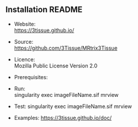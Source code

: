 ## Installation README

* Website:  
            https://3tissue.github.io/
* Source:   
            https://github.com/3Tissue/MRtrix3Tissue

* Licence:  
            Mozilla Public License Version 2.0

* Prerequisites:

* Run:      
            singularity exec imageFileName.sif mrview

* Test:     singularity exec imageFileName.sif mrview
            
* Examples:
            https://3tissue.github.io/doc/

